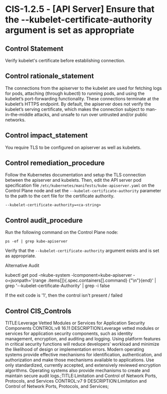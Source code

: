 # CIS-1.2.5 - \[API Server\] Ensure that the --kubelet-certificate-authority argument is set as appropriate

## Control Statement

Verify kubelet's certificate before establishing connection.

## Control rationale_statement

The connections from the apiserver to the kubelet are used for fetching logs for pods, attaching (through kubectl) to running pods, and using the kubelet’s port-forwarding functionality. These connections terminate at the kubelet’s HTTPS endpoint. By default, the apiserver does not verify the kubelet’s serving certificate, which makes the connection subject to man-in-the-middle attacks, and unsafe to run over untrusted and/or public networks.

## Control impact_statement

You require TLS to be configured on apiserver as well as kubelets.

## Control remediation_procedure

Follow the Kubernetes documentation and setup the TLS connection between the apiserver and kubelets. Then, edit the API server pod specification file `/etc/kubernetes/manifests/kube-apiserver.yaml` on the Control Plane node and set the `--kubelet-certificate-authority` parameter to the path to the cert file for the certificate authority.

```
--kubelet-certificate-authority=<ca-string>
```

## Control audit_procedure

Run the following command on the Control Plane node:

```
ps -ef | grep kube-apiserver
```

Verify that the `--kubelet-certificate-authority` argument exists and is set as appropriate.

Alternative Audit

kubectl get pod -nkube-system -lcomponent=kube-apiserver -o=jsonpath='{range .items[]}{.spec.containers[].command} {"\n"}{end}' | grep '--kubelet-certificate-Authority' | grep -i false

If the exit code is '1', then the control isn't present / failed

## Control CIS_Controls

TITLE:Leverage Vetted Modules or Services for Application Security Components CONTROL:v8 16.11 DESCRIPTION:Leverage vetted modules or services for application security components, such as identity management, encryption, and auditing and logging. Using platform features in critical security functions will reduce developers’ workload and minimize the likelihood of design or implementation errors. Modern operating systems provide effective mechanisms for identification, authentication, and authorization and make those mechanisms available to applications. Use only standardized, currently accepted, and extensively reviewed encryption algorithms. Operating systems also provide mechanisms to create and maintain secure audit logs.;TITLE:Limitation and Control of Network Ports, Protocols, and Services CONTROL:v7 9 DESCRIPTION:Limitation and Control of Network Ports, Protocols, and Services;
